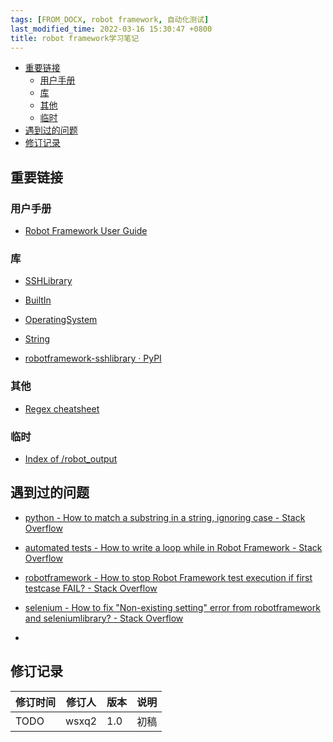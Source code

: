 ```yaml
---
tags: [FROM_DOCX, robot framework, 自动化测试]
last_modified_time: 2022-03-16 15:30:47 +0800
title: robot framework学习笔记
---
```



<p id="markdown-toc"></p>
<!-- vim-markdown-toc GFM -->

* [重要链接](#重要链接)
    * [用户手册](#用户手册)
    * [库](#库)
    * [其他](#其他)
    * [临时](#临时)
* [遇到过的问题](#遇到过的问题)
* [修订记录](#修订记录)

<!-- vim-markdown-toc -->


## 重要链接

### 用户手册

-   [Robot Framework User Guide](https://robotframework.org/robotframework/3.1.2/RobotFrameworkUserGuide.html)

### 库

-   [SSHLibrary](http://robotframework.org/SSHLibrary/SSHLibrary.html#library-documentation-top)

-   [BuiltIn](https://robotframework.org/robotframework/latest/libraries/BuiltIn.html#library-documentation-top)

-   [OperatingSystem](https://robotframework.org/robotframework/latest/libraries/OperatingSystem.html#library-documentation-top)

-   [String](https://robotframework.org/robotframework/latest/libraries/String.html#library-documentation-top)

-   [robotframework-sshlibrary · PyPI](https://pypi.org/project/robotframework-sshlibrary/3.7.0rc1/)

### 其他

-   [Regex cheatsheet](https://remram44.github.io/regex-cheatsheet/regex.html)

### 临时

-   [Index of /robot_output](http://10.11.1.231:8123/robot_output/)

## 遇到过的问题

-   [python - How to match a substring in a string, ignoring case - Stack Overflow](https://stackoverflow.com/questions/6579876/how-to-match-a-substring-in-a-string-ignoring-case)

-   [automated tests - How to write a loop while in Robot Framework - Stack Overflow](https://stackoverflow.com/questions/36328595/how-to-write-a-loop-while-in-robot-framework)

-   [robotframework - How to stop Robot Framework test execution if first testcase FAIL? - Stack Overflow](https://stackoverflow.com/questions/33319992/how-to-stop-robot-framework-test-execution-if-first-testcase-fail)

-   [selenium - How to fix "Non-existing setting" error from robotframework and seleniumlibrary? - Stack Overflow](https://stackoverflow.com/questions/59010766/how-to-fix-non-existing-setting-error-from-robotframework-and-seleniumlibrary)

-   

## 修订记录

| 修订时间 | 修订人       | 版本 | 说明 |
|----------|--------------|------|------|
| TODO     | wsxq2 | 1.0  | 初稿 |

